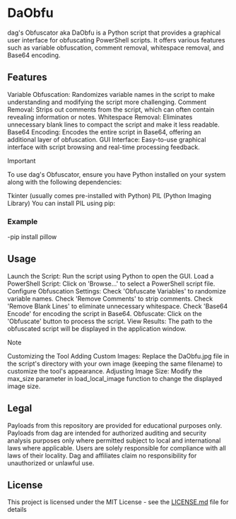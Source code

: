 # DaObfu
dag's Obfuscator aka DaObfu is a Python script that provides a graphical user interface for obfuscating PowerShell scripts. It offers various features such as variable obfuscation, comment removal, whitespace removal, and Base64 encoding.

## Features
Variable Obfuscation: Randomizes variable names in the script to make understanding and modifying the script more challenging.
Comment Removal: Strips out comments from the script, which can often contain revealing information or notes.
Whitespace Removal: Eliminates unnecessary blank lines to compact the script and make it less readable.
Base64 Encoding: Encodes the entire script in Base64, offering an additional layer of obfuscation.
GUI Interface: Easy-to-use graphical interface with script browsing and real-time processing feedback.

>[!IMPORTANT]
>To use dag's Obfuscator, ensure you have Python installed on your system along with the following dependencies:
>
>Tkinter (usually comes pre-installed with Python)
>PIL (Python Imaging Library)
>You can install PIL using pip:

### Example
  -pip install pillow

## Usage
Launch the Script: Run the script using Python to open the GUI.
Load a PowerShell Script: Click on 'Browse...' to select a PowerShell script file.
Configure Obfuscation Settings:
Check 'Obfuscate Variables' to randomize variable names.
Check 'Remove Comments' to strip comments.
Check 'Remove Blank Lines' to eliminate unnecessary whitespace.
Check 'Base64 Encode' for encoding the script in Base64.
Obfuscate: Click on the 'Obfuscate' button to process the script.
View Results: The path to the obfuscated script will be displayed in the application window.

>[!NOTE]
>Customizing the Tool
>Adding Custom Images: Replace the DaObfu.jpg file in the script's directory with your own image (keeping the same filename) to customize the tool's appearance.
>Adjusting Image Size: Modify the max_size parameter in load_local_image function to change the displayed image size.

## Legal
Payloads from this repository are provided for educational purposes only. Payloads from dag are intended for authorized auditing and security analysis purposes only where permitted subject to local and international laws where applicable. Users are solely responsible for compliance with all laws of their locality. Dag and affiliates claim no responsibility for unauthorized or unlawful use.

## License
This project is licensed under the MIT License - see the [LICENSE.md](https://github.com/dagnazty/Flipper_Zero/blob/main/LICENSE) file for details
